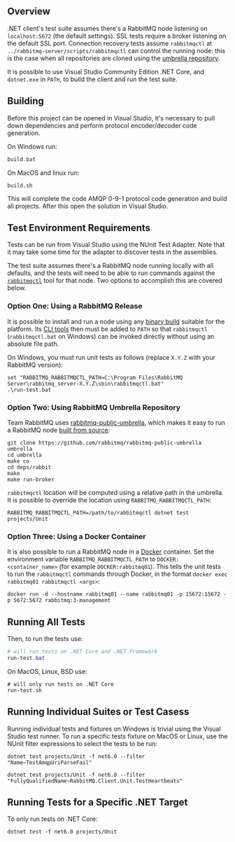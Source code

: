 ## Overview

.NET client's test suite assumes there's a RabbitMQ node listening on `localhost:5672`
(the default settings). SSL tests require a broker listening on the default
SSL port. Connection recovery tests assume `rabbitmqctl` at `../rabbitmq-server/scripts/rabbitmqctl`
can control the running node: this is the case when all repositories are cloned using
the [umbrella repository](https://github.com/rabbitmq/rabbitmq-public-umbrella).

It is possible to use Visual Studio Community Edition .NET Core, and
`dotnet.exe` in `PATH`, to build the client and run the test suite.


## Building

Before this project can be opened in Visual Studio, it's necessary to pull down dependencies
and perform protocol encoder/decoder code generation.

On Windows run:

``` powershell
build.bat
```

On MacOS and linux run:

``` shell
build.sh
```

This will complete the code AMQP 0-9-1 protocol code generation and build all projects. After this open the solution in Visual Studio.


## Test Environment Requirements

Tests can be run from Visual Studio using the NUnit Test Adapter.  Note that it
may take some time for the adapter to discover tests in the assemblies.

The test suite assumes there's a RabbitMQ node running locally with all
defaults, and the tests will need to be able to run commands against the
[`rabbitmqctl`](https://www.rabbitmq.com/rabbitmqctl.8.html) tool for that node.
Two options to accomplish this are covered below.

### Option One: Using a RabbitMQ Release

It is possible to install and run a node using any [binary build](https://www.rabbitmq.com/download.html) suitable
for the platform. Its [CLI tools]() then must be added to `PATH` so that `rabbitmqctl` (`rabbitmqctl.bat` on Windows)
can be invoked directly without using an absolute file path.

On Windows, you must run unit tests as follows (replace `X.Y.Z` with your RabbitMQ version):

```
set "RABBITMQ_RABBITMQCTL_PATH=C:\Program Files\RabbitMQ Server\rabbitmq_server-X.Y.Z\sbin\rabbitmqctl.bat"
.\run-test.bat
```

### Option Two: Using RabbitMQ Umbrella Repository

Team RabbitMQ uses [rabbitmq-public-umbrella](https://github.com/rabbitmq/rabbitmq-public-umbrella),
which makes it easy to run a RabbitMQ node [built from source](https://www.rabbitmq.com/build-server.html):

```
git clone https://github.com/rabbitmq/rabbitmq-public-umbrella umbrella
cd umbrella
make co
cd deps/rabbit
make
make run-broker
```

`rabbitmqctl` location will be computed using a relative path in the umbrella.
It is possible to override the location using `RABBITMQ_RABBITMQCTL_PATH`:

```
RABBITMQ_RABBITMQCTL_PATH=/path/to/rabbitmqctl dotnet test projects/Unit
```

### Option Three: Using a Docker Container

It is also possible to run a RabbitMQ node in a [Docker](https://www.docker.com/) container.  Set the environment variable `RABBITMQ_RABBITMQCTL_PATH` to `DOCKER:<container_name>` (for example `DOCKER:rabbitmq01`). This tells the unit tests to run the `rabbitmqctl` commands through Docker, in the format `docker exec rabbitmq01 rabbitmqctl <args>`:

``` shell
docker run -d --hostname rabbitmq01 --name rabbitmq01 -p 15672:15672 -p 5672:5672 rabbitmq:3-management
```

## Running All Tests

Then, to run the tests use:

``` powershell
# will run tests on .NET Core and .NET Framework
run-test.bat
```

On MacOS, Linux, BSD use:

``` shell
# will only run tests on .NET Core
run-test.sh
```

## Running Individual Suites or Test Casess

Running individual tests and fixtures on Windows is trivial using the Visual Studio test runner.
To run a specific tests fixture on MacOS or Linux, use the NUnit filter expressions to select the tests to be run:

``` shell
dotnet test projects/Unit -f net6.0 --filter "Name~TestAmqpUriParseFail"

dotnet test projects/Unit -f net6.0 --filter "FullyQualifiedName~RabbitMQ.Client.Unit.TestHeartbeats"
```

## Running Tests for a Specific .NET Target

To only run tests on .NET Core:

``` shell
dotnet test -f net6.0 projects/Unit
```
